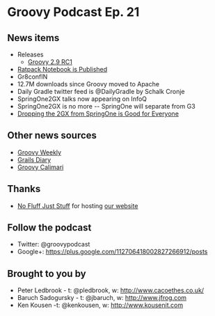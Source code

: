 # Groovy Podcast Ep. 21

## News items

* Releases
  * [Groovy 2.9 RC1](https://docs.gradle.org/2.9-rc-1/release-notes)
* [Ratpack Notebook is Published](http://mrhaki.blogspot.com/2016/01/ratpacked-notebook-is-published.html)
* Gr8confIN
* 12.7M downloads since Groovy moved to Apache
* Daily Gradle twitter feed is @DailyGradle by Schalk Cronje
* SpringOne2GX talks now appearing on InfoQ
* SpringOne2GX is no more -- SpringOne will separate from G3
* [Dropping the 2GX from SpringOne is Good for Everyone](https://danveloper.github.io/dropping-the-2gx.html)

## Other news sources

* [Groovy Weekly](http://glaforge.appspot.com/category/Groovy%20Weekly)
* [Grails Diary](http://grydeske.net/news/index)
* [Groovy Calimari](http://groovycalimari.com)

## Thanks

* [No Fluff Just Stuff](http://nofluffjuststuff.com/) for hosting [our website](http://nofluffjuststuff.com/groovypodcast)

## Follow the podcast

* Twitter: @groovypodcast
* Google+: https://plus.google.com/112706418002827266912/posts

## Brought to you by

* Peter Ledbrook - t: @pledbrook, w: http://www.cacoethes.co.uk/
* Baruch Sadogursky - t: @jbaruch, w: http://www.jfrog.com
* Ken Kousen -t: @kenkousen, w: http://www.kousenit.com
